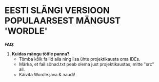 # EESTI SLÄNGI VERSIOON POPULAARSEST MÄNGUST 'WORDLE'

**FAQ:**
1. **Kuidas mängu tööle panna?**
   - Tõmba kõik failid alla ning lisa ühte projektikausta oma IDEs. 
   - Märka, et fail sõnad.txt peab olema just projektikaustas, mitte "src" all.
   - Käivita Wordle.java & naudi!
  
